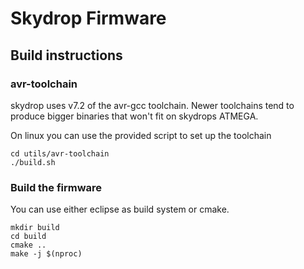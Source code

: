 # Skydrop Firmware

## Build instructions

### avr-toolchain

skydrop uses v7.2 of the avr-gcc toolchain.
Newer toolchains tend to produce bigger binaries that won't fit on skydrops ATMEGA.

On linux you can use the provided script to set up the toolchain

```
cd utils/avr-toolchain
./build.sh
```


### Build the firmware

You can use either eclipse as build system or cmake.

```
mkdir build
cd build
cmake ..
make -j $(nproc)
```

